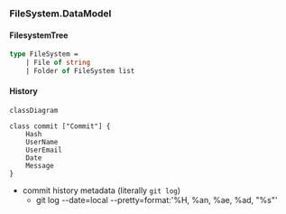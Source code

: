### FileSystem.DataModel

#### FilesystemTree

```fsharp
type FileSystem =
    | File of string
    | Folder of FileSystem list
```

#### History

```mermaid
classDiagram

class commit ["Commit"] {
    Hash
    UserName
    UserEmail
    Date
    Message
}
```

- commit history metadata (literally `git log`)
  - git log --date=local --pretty=format:'%H, %an, %ae, %ad, "%s"'
